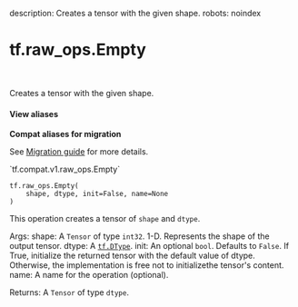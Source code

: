 description: Creates a tensor with the given shape.
robots: noindex

# tf.raw_ops.Empty

<!-- Insert buttons and diff -->

<table class="tfo-notebook-buttons tfo-api nocontent" align="left">

</table>



Creates a tensor with the given shape.


<section class="expandable">
  <h4 class="showalways">View aliases</h4>
  <p>
<b>Compat aliases for migration</b>
<p>See
<a href="https://www.tensorflow.org/guide/migrate">Migration guide</a> for
more details.</p>
<p>`tf.compat.v1.raw_ops.Empty`</p>
</p>
</section>

<pre class="devsite-click-to-copy prettyprint lang-py tfo-signature-link">
<code>tf.raw_ops.Empty(
    shape, dtype, init=False, name=None
)
</code></pre>



<!-- Placeholder for "Used in" -->

This operation creates a tensor of `shape` and `dtype`.

  Args:
    shape: A `Tensor` of type `int32`.
      1-D. Represents the shape of the output tensor.
    dtype: A <a href="../../tf/dtypes/DType.md"><code>tf.DType</code></a>.
    init: An optional `bool`. Defaults to `False`.
      If True, initialize the returned tensor with the default value of dtype.  Otherwise, the implementation is free not to initializethe tensor's content.
    name: A name for the operation (optional).

  Returns:
    A `Tensor` of type `dtype`.
  